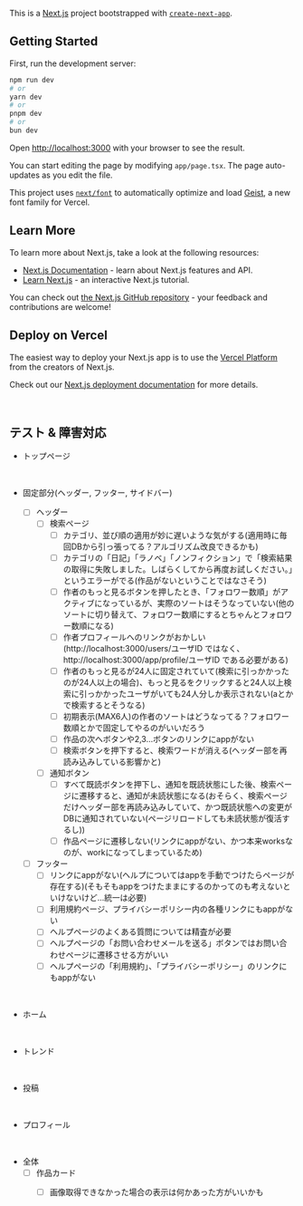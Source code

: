 This is a [Next.js](https://nextjs.org) project bootstrapped with [`create-next-app`](https://nextjs.org/docs/app/api-reference/cli/create-next-app).

## Getting Started

First, run the development server:

```bash
npm run dev
# or
yarn dev
# or
pnpm dev
# or
bun dev
```

Open [http://localhost:3000](http://localhost:3000) with your browser to see the result.

You can start editing the page by modifying `app/page.tsx`. The page auto-updates as you edit the file.

This project uses [`next/font`](https://nextjs.org/docs/app/building-your-application/optimizing/fonts) to automatically optimize and load [Geist](https://vercel.com/font), a new font family for Vercel.

## Learn More

To learn more about Next.js, take a look at the following resources:

- [Next.js Documentation](https://nextjs.org/docs) - learn about Next.js features and API.
- [Learn Next.js](https://nextjs.org/learn) - an interactive Next.js tutorial.

You can check out [the Next.js GitHub repository](https://github.com/vercel/next.js) - your feedback and contributions are welcome!

## Deploy on Vercel

The easiest way to deploy your Next.js app is to use the [Vercel Platform](https://vercel.com/new?utm_medium=default-template&filter=next.js&utm_source=create-next-app&utm_campaign=create-next-app-readme) from the creators of Next.js.

Check out our [Next.js deployment documentation](https://nextjs.org/docs/app/building-your-application/deploying) for more details.

<br>

## テスト & 障害対応

- トップページ


<br>

- 固定部分(ヘッダー, フッター, サイドバー)

  - [ ] ヘッダー
    - [ ] 検索ページ
      - [ ] カテゴリ、並び順の適用が妙に遅いような気がする(適用時に毎回DBから引っ張ってる？アルゴリズム改良できるかも)
      - [ ] カテゴリの「日記」「ラノベ」「ノンフィクション」で「検索結果の取得に失敗しました。しばらくしてから再度お試しください。」というエラーがでる(作品がないということではなさそう)
      - [ ] 作者のもっと見るボタンを押したとき、「フォロワー数順」がアクティブになっているが、実際のソートはそうなっていない(他のソートに切り替えて、フォロワー数順にするとちゃんとフォロワー数順になる)
      - [ ] 作者プロフィールへのリンクがおかしい(http://localhost:3000/users/ユーザID ではなく、http://localhost:3000/app/profile/ユーザID である必要がある)
      - [ ] 作者のもっと見るが24人に固定されていて(検索に引っかかったのが24人以上の場合)、もっと見るをクリックすると24人以上検索に引っかかったユーザがいても24人分しか表示されない(aとかで検索するとそうなる)
      - [ ] 初期表示(MAX6人)の作者のソートはどうなってる？フォロワー数順とかで固定してやるのがいいだろう
      - [ ] 作品の次へボタンや2,3...ボタンのリンクにappがない
      - [ ] 検索ボタンを押下すると、検索ワードが消える(ヘッダー部を再読み込みしている影響かと)
    - [ ] 通知ボタン
      - [ ] すべて既読ボタンを押下し、通知を既読状態にした後、検索ページに遷移すると、通知が未読状態になる(おそらく、検索ページだけヘッダー部を再読み込みしていて、かつ既読状態への変更がDBに通知されていない(ページリロードしても未読状態が復活するし))
      - [ ] 作品ページに遷移しない(リンクにappがない、かつ本来worksなのが、workになってしまっているため)

  - [ ] フッター
    - [ ] リンクにappがない(ヘルプについてはappを手動でつけたらページが存在する)(そもそもappをつけたままにするのかってのも考えないといけないけど...統一は必要)
    - [ ] 利用規約ページ、プライバシーポリシー内の各種リンクにもappがない
    - [ ] ヘルプページのよくある質問については精査が必要
    - [ ] ヘルプページの「お問い合わせメールを送る」ボタンではお問い合わせページに遷移させる方がいい
    - [ ] ヘルプページの「利用規約」、「プライバシーポリシー」のリンクにもappがない

<br>

- ホーム


<br>

- トレンド


<br>

- 投稿


<br>

- プロフィール


<br>

- 全体
  - [ ] 作品カード
    - [ ] 画像取得できなかった場合の表示は何かあった方がいいかも





















